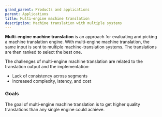 ```yaml
---
grand_parent: Products and applications
parent: Applications
title: Multi-engine machine translation
description: Machine translation with multiple systems
---
```


**Multi-engine machine translation** is an approach for evaluating and picking a machine translation engine. With multi-engine machine translation, the same input is sent to multiple machine-translation systems. The translations are then ranked to select the best one.

The challenges of multi-engine machine translation are related to the translation output and the implementation:
- Lack of consistency across segments
- Increased complexity, latency, and cost


### Goals

The goal of multi-engine machine translation is to get higher quality translations than any single engine could achieve.

